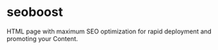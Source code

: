 # seoboost
HTML page with maximum SEO optimization for rapid deployment and promoting your Content.
